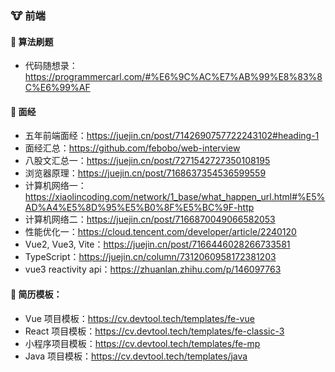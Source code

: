 ### 🐮 前端

#### 📖 算法刷题

- 代码随想录：https://programmercarl.com/#%E6%9C%AC%E7%AB%99%E8%83%8C%E6%99%AF

#### 📖 面经

- 五年前端面经：https://juejin.cn/post/7142690757722243102#heading-1
- 面经汇总：https://github.com/febobo/web-interview
- 八股文汇总一：https://juejin.cn/post/7271542727350108195
- 浏览器原理：https://juejin.cn/post/7168637354536599559
- 计算机网络一：https://xiaolincoding.com/network/1_base/what_happen_url.html#%E5%AD%A4%E5%8D%95%E5%B0%8F%E5%BC%9F-http
- 计算机网络二：https://juejin.cn/post/7166870049066582053
- 性能优化一：https://cloud.tencent.com/developer/article/2240120
- Vue2, Vue3, Vite：https://juejin.cn/post/7166446028266733581
- TypeScript：https://juejin.cn/column/7312060958172381203
- vue3 reactivity api：https://zhuanlan.zhihu.com/p/146097763

#### 📖 简历模板：

- Vue 项目模板：https://cv.devtool.tech/templates/fe-vue
- React 项目模板：https://cv.devtool.tech/templates/fe-classic-3
- 小程序项目模板：https://cv.devtool.tech/templates/fe-mp
- Java 项目模板：https://cv.devtool.tech/templates/java